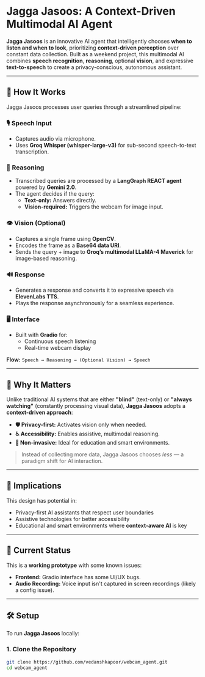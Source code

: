 # Jagga Jasoos: A Context-Driven Multimodal AI Agent

**Jagga Jasoos** is an innovative AI agent that intelligently chooses **when to listen and when to look**, prioritizing **context-driven perception** over constant data collection. Built as a weekend project, this multimodal AI combines **speech recognition**, **reasoning**, optional **vision**, and expressive **text-to-speech** to create a privacy-conscious, autonomous assistant.

---

## 🧠 How It Works

Jagga Jasoos processes user queries through a streamlined pipeline:

### 🎙️ Speech Input
- Captures audio via microphone.
- Uses **Groq Whisper (whisper-large-v3)** for sub-second speech-to-text transcription.

### 🧠 Reasoning
- Transcribed queries are processed by a **LangGraph REACT agent** powered by **Gemini 2.0**.
- The agent decides if the query:
  - **Text-only:** Answers directly.
  - **Vision-required:** Triggers the webcam for image input.

### 👁️ Vision (Optional)
- Captures a single frame using **OpenCV**.
- Encodes the frame as a **Base64 data URI**.
- Sends the query + image to **Groq’s multimodal LLaMA-4 Maverick** for image-based reasoning.

### 🔊 Response
- Generates a response and converts it to expressive speech via **ElevenLabs TTS**.
- Plays the response asynchronously for a seamless experience.

### 🖥️ Interface
- Built with **Gradio** for:
  - Continuous speech listening
  - Real-time webcam display

**Flow:** `Speech → Reasoning → (Optional Vision) → Speech`

---

## 🌟 Why It Matters

Unlike traditional AI systems that are either **"blind"** (text-only) or **"always watching"** (constantly processing visual data), **Jagga Jasoos** adopts a **context-driven approach**:

- **🛡️ Privacy-first:** Activates vision only when needed.
- **♿ Accessibility:** Enables assistive, multimodal reasoning.
- **🚫 Non-invasive:** Ideal for education and smart environments.

> Instead of collecting more data, Jagga Jasoos chooses *less* — a paradigm shift for AI interaction.

---

## 🔮 Implications

This design has potential in:

- Privacy-first AI assistants that respect user boundaries
- Assistive technologies for better accessibility
- Educational and smart environments where **context-aware AI** is key

---

## 🚧 Current Status

This is a **working prototype** with some known issues:

- **Frontend:** Gradio interface has some UI/UX bugs.
- **Audio Recording:** Voice input isn't captured in screen recordings (likely a config issue).

---

## 🛠️ Setup

To run **Jagga Jasoos** locally:

### 1. Clone the Repository

```bash
git clone https://github.com/vedanshkapoor/webcam_agent.git
cd webcam_agent
